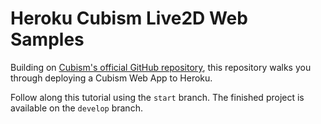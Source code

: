 # Heroku Cubism Live2D Web Samples

Building on [Cubism's official GitHub repository](https://github.com/Live2D/CubismWebSamples), this repository walks you through deploying a Cubism Web App to Heroku.

Follow along this tutorial using the `start` branch. The finished project is available on the `develop` branch.
